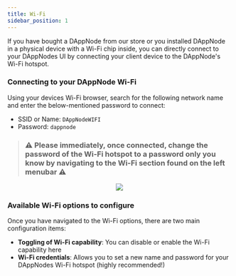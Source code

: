 ```yaml
---
title: Wi-Fi
sidebar_position: 1
---
```


If you have bought a DAppNode from our store or you installed DAppNode in a physical device with a Wi-Fi chip inside, you can directly connect to your DAppNodes UI by connecting your client device to the DAppNode's Wi-Fi hotspot.

### Connecting to your DAppNode Wi-Fi

Using your devices Wi-Fi browser, search for the following network name and enter the below-mentioned password to connect:
- SSID or Name: `DAppNodeWIFI`
- Password: `dappnode`

>### :warning: Please immediately, once connected, change the password of the Wi-Fi hotspot to a password only you know by navigating to the Wi-Fi section found on the left menubar :warning:

<p align="center">
    <img src="../../../../img/wi-fi-menubar.png"/>
</p>

### Available Wi-Fi options to configure

Once you have navigated to the Wi-Fi options, there are two main configuration items:

- **Toggling of Wi-Fi capability**: You can disable or enable the Wi-Fi capability here
- **Wi-Fi credentials**: Allows you to set a new name and password for your DAppNodes Wi-Fi hotspot (highly recommended!)